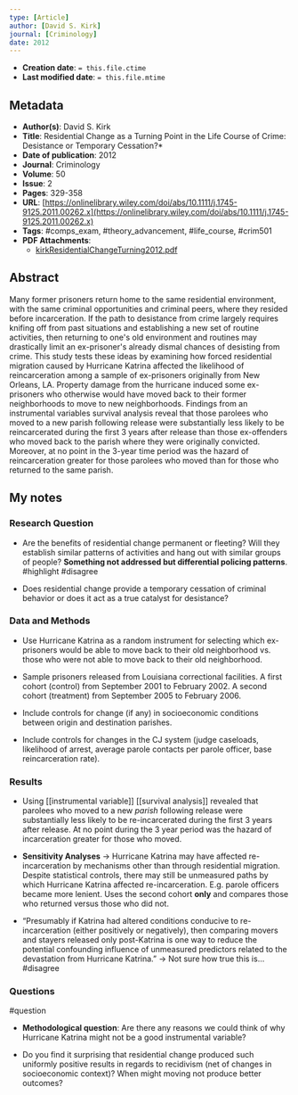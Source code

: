 ```yaml
---
type: [Article]
author: [David S. Kirk]
journal: [Criminology]
date: 2012
---
```


* **Creation date**: `= this.file.ctime`
* **Last modified date**: `= this.file.mtime`

## Metadata

* **Author(s)**: David S. Kirk
* **Title**: Residential Change as a Turning Point in the Life Course of Crime: Desistance or Temporary Cessation?*
* **Date of publication**: 2012
* **Journal**: Criminology
* **Volume**: 50
* **Issue**: 2
* **Pages**: 329-358
* **URL**: [https://onlinelibrary.wiley.com/doi/abs/10.1111/j.1745-9125.2011.00262.x](https://onlinelibrary.wiley.com/doi/abs/10.1111/j.1745-9125.2011.00262.x)
* **Tags**: #comps_exam, #theory_advancement, #life_course, #crim501
* **PDF Attachments**:
  * [kirkResidentialChangeTurning2012.pdf](zotero://open-pdf/library/items/K987JZ5U)

## Abstract

Many former prisoners return home to the same residential environment, with the same criminal opportunities and criminal peers, where they resided before incarceration. If the path to desistance from crime largely requires knifing off from past situations and establishing a new set of routine activities, then returning to one's old environment and routines may drastically limit an ex-prisoner's already dismal chances of desisting from crime. This study tests these ideas by examining how forced residential migration caused by Hurricane Katrina affected the likelihood of reincarceration among a sample of ex-prisoners originally from New Orleans, LA. Property damage from the hurricane induced some ex-prisoners who otherwise would have moved back to their former neighborhoods to move to new neighborhoods. Findings from an instrumental variables survival analysis reveal that those parolees who moved to a new parish following release were substantially less likely to be reincarcerated during the first 3 years after release than those ex-offenders who moved back to the parish where they were originally convicted. Moreover, at no point in the 3-year time period was the hazard of reincarceration greater for those parolees who moved than for those who returned to the same parish.

## My notes

### Research Question

- Are the benefits of residential change permanent or fleeting? Will they establish similar patterns of activities and hang out with similar groups of people? **Something not addressed but differential policing patterns**. #highlight #disagree 

- Does residential change provide a temporary cessation of criminal behavior or does it act as a true catalyst for desistance?

### Data and Methods

- Use Hurricane Katrina as a random instrument for selecting which ex-prisoners would be able to move back to their old neighborhood vs. those who were not able to move back to their old neighborhood.

- Sample prisoners released from Louisiana correctional facilities. A first cohort (control) from September 2001 to February 2002. A second cohort (treatment) from September 2005 to February 2006.
    
- Include controls for change (if any) in socioeconomic conditions between origin and destination parishes.
    
- Include controls for changes in the CJ system (judge caseloads, likelihood of arrest, average parole contacts per parole officer, base reincarceration rate).    

### Results

- Using [[instrumental variable]] [[survival analysis]] revealed that parolees who moved to a new _parish_ following release were substantially less likely to be re-incarcerated during the first 3 years after release. At no point during the 3 year period was the hazard of incarceration greater for those who moved.
    
- **Sensitivity Analyses** → Hurricane Katrina may have affected re-incarceration by mechanisms other than through residential migration. Despite statistical controls, there may still be unmeasured paths by which Hurricane Katrina affected re-incarceration. E.g. parole officers became more lenient. Uses the second cohort **only** and compares those who returned versus those who did not.
    
- “Presumably if Katrina had altered conditions conducive to re-incarceration (either positively or negatively), then comparing movers and stayers released only post-Katrina is one way to reduce the potential confounding influence of unmeasured predictors related to the devastation from Hurricane Katrina.” → Not sure how true this is… #disagree 

### Questions

#question 

- **Methodological question**: Are there any reasons we could think of why Hurricane Katrina might not be a good instrumental variable?
    
- Do you find it surprising that residential change produced such uniformly positive results in regards to recidivism (net of changes in socioeconomic context)? When might moving not produce better outcomes?